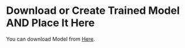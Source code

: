 # Download or Create Trained Model AND Place It Here

You can download Model from [Here](https://github.com/tensorflow/magenta/tree/master/magenta/models/onsets_frames_transcription).